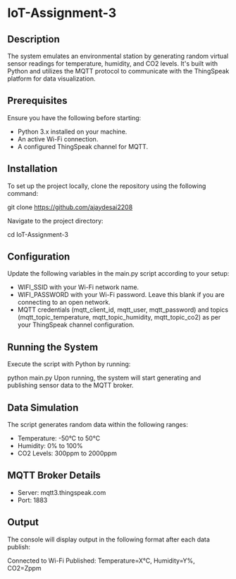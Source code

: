 # IoT-Assignment-3

## Description

The system emulates an environmental station by generating random virtual sensor readings for temperature, humidity, and CO2 levels. It's built with Python and utilizes the MQTT protocol to communicate with the ThingSpeak platform for data visualization.

## Prerequisites

Ensure you have the following before starting:
- Python 3.x installed on your machine.
- An active Wi-Fi connection.
- A configured ThingSpeak channel for MQTT.

## Installation

To set up the project locally, clone the repository using the following command:

git clone https://github.com/ajaydesai2208

Navigate to the project directory:

cd IoT-Assignment-3

## Configuration

Update the following variables in the main.py script according to your setup:

- WIFI_SSID with your Wi-Fi network name.
- WIFI_PASSWORD with your Wi-Fi password. Leave this blank if you are connecting to an open network.
- MQTT credentials (mqtt_client_id, mqtt_user, mqtt_password) and topics (mqtt_topic_temperature, mqtt_topic_humidity, mqtt_topic_co2) as per your ThingSpeak channel configuration.

## Running the System
Execute the script with Python by running:

python main.py
Upon running, the system will start generating and publishing sensor data to the MQTT broker.

## Data Simulation
The script generates random data within the following ranges:

- Temperature: -50°C to 50°C
- Humidity: 0% to 100%
- CO2 Levels: 300ppm to 2000ppm

## MQTT Broker Details
- Server: mqtt3.thingspeak.com
- Port: 1883

## Output
The console will display output in the following format after each data publish:

Connected to Wi-Fi
Published: Temperature=X°C, Humidity=Y%, CO2=Zppm


